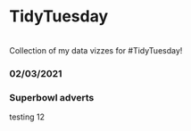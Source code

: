 # TidyTuesday
<br>
Collection of my data vizzes for #TidyTuesday!

<br>

### 02/03/2021
### Superbowl adverts

testing 12
